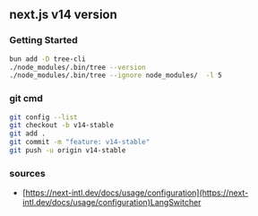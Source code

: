 ## next.js v14 version
### Getting Started


```bash
bun add -D tree-cli
./node_modules/.bin/tree --version
./node_modules/.bin/tree --ignore node_modules/  -l 5
```
### git cmd
```bash
git config --list
git checkout -b v14-stable
git add .
git commit -m "feature: v14-stable"
git push -u origin v14-stable
```
### sources
- [https://next-intl.dev/docs/usage/configuration](https://next-intl.dev/docs/usage/configuration)LangSwitcher
